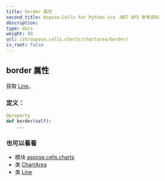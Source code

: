```yaml
---
title: border 属性
second_title: Aspose.Cells for Python via .NET API 参考资料
description:
type: docs
weight: 80
url: /zh/aspose.cells.charts/chartarea/border/
is_root: false
---
```

## border 属性

获取 [Line](/cells/python-net/zh/aspose.cells.drawing/line)。
### 定义：
```python
@property
def border(self):
    ...
```

### 也可以看看
* 模块 [aspose.cells.charts](../../)
* 类 [ChartArea](/cells/python-net/zh/aspose.cells.charts/chartarea)
* 类 [Line](/cells/python-net/zh/aspose.cells.drawing/line)
